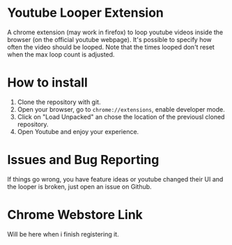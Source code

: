 # Youtube Looper Extension

A chrome extension (may work in firefox) to loop youtube videos inside the browser (on the official youtube webpage).
It's possible to specify how often the video should be looped. Note that the times looped don't
reset when the max loop count is adjusted.

# How to install

1. Clone the repository with git.
2. Open your browser, go to `chrome://extensions`, enable developer mode.
3. Click on "Load Unpacked" an chose the location of the previousl cloned repository.
4. Open Youtube and enjoy your experience.

# Issues and Bug Reporting

If things go wrong, you have feature ideas or youtube changed their UI and the looper is broken,
just open an issue on Github.

# Chrome Webstore Link

Will be here when i finish registering it.